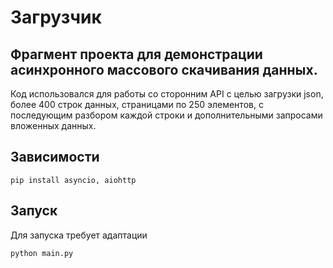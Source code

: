 # Загрузчик

## Фрагмент проекта для демонстрации асинхронного массового скачивания данных.
Код использовался для работы со сторонним API с целью загрузки json, более 400 строк данных, 
страницами по 250 элементов, с последующим разбором каждой строки и дополнительными запросами вложенных данных.

## Зависимости

`pip install asyncio, aiohttp`

## Запуск
Для запуска требует адаптации

`python main.py`

